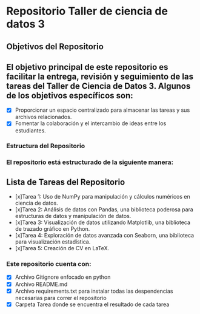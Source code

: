 
# Repositorio Taller de ciencia de datos 3
## Objetivos del Repositorio
## El objetivo principal de este repositorio es facilitar la entrega, revisión y seguimiento de las tareas del Taller de Ciencia de Datos 3. Algunos de los objetivos específicos son:

- [x] Proporcionar un espacio centralizado para almacenar las tareas y sus archivos relacionados.
- [x] Fomentar la colaboración y el intercambio de ideas entre los estudiantes.
### Estructura del Repositorio
### El repositorio está estructurado de la siguiente manera:
## Lista de Tareas del Repositorio
- [x]Tarea 1: Uso de NumPy para manipulación y cálculos numéricos en ciencia de datos.
- [x]Tarea 2: Análisis de datos con Pandas, una biblioteca poderosa para estructuras de datos y manipulación de datos.
- [x]Tarea 3: Visualización de datos utilizando Matplotlib, una biblioteca de trazado gráfico en Python.
- [x]Tarea 4: Exploración de datos avanzada con Seaborn, una biblioteca para visualización estadística.
- [x]Tarea 5: Creación de CV en LaTeX.

### Este repositorio cuenta con:
- [X] Archivo Gitignore enfocado en python
- [X] Archivo README.md
- [X] Archivo requirements.txt para instalar todas las despendencias necesarias para correr el repositorio
- [X]  Carpeta Tarea donde se encuentra el resultado de cada tarea  

